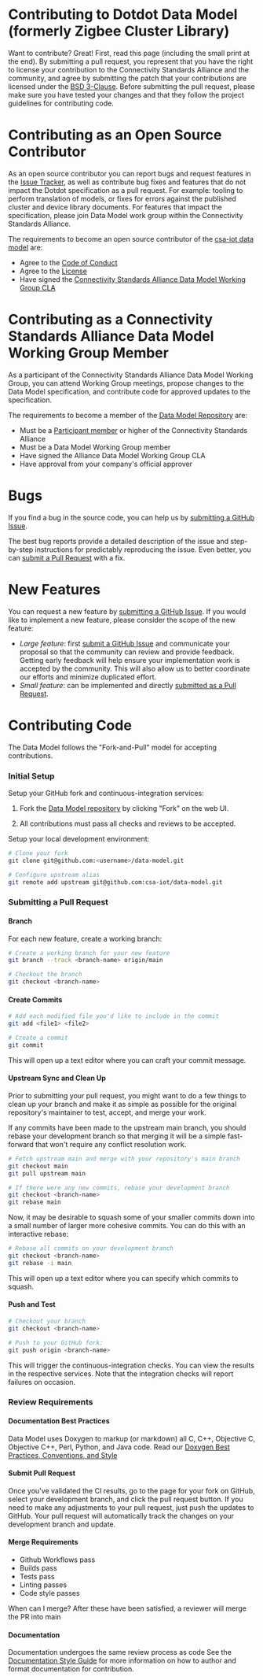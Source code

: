 # Contributing to Dotdot Data Model (formerly Zigbee Cluster Library)

Want to contribute? Great! First, read this page (including the small print at
the end). By submitting a pull request, you represent that you have the right to
license your contribution to the Connectivity Standards Alliance and the community, and agree by
submitting the patch that your contributions are licensed under the
[BSD 3-Clause](./LICENSE.md). Before submitting the pull request, please make
sure you have tested your changes and that they follow the project guidelines
for contributing code.

# Contributing as an Open Source Contributor

As an open source contributor you can report bugs and request features in the
[Issue Tracker](https://github.com/csa-iot/data-model/issues), as well
as contribute bug fixes and features that do not impact the Dotdot
specification as a pull request. For example: tooling to perform translation of models, or fixes for 
errors against the published cluster and device library documents. For features that impact the
specification, please join Data Model work group within the Connectivity Standards Alliance.

The requirements to become an open source contributor of the
[csa-iot data model](https://github.com/csa-iot/data-model) are:

-   Agree to the [Code of Conduct](./CODE_OF_CONDUCT.md)
-   Agree to the [License](./LICENSE.md)
-   Have signed the [Connectivity Standards Alliance Data Model Working Group CLA](https://gist.github.com/clapre/65aa9fc63981da765039e0bb7e8701be)

# Contributing as a Connectivity Standards Alliance Data Model Working Group Member

As a participant of the Connectivity Standards Alliance Data Model Working Group, you can
attend Working Group meetings, propose changes to the Data Model specification, and 
contribute code for approved updates to the specification.

The requirements to become a member of the
[Data Model Repository](https://github.com/csa-iot/data-model) are:

-   Must be a [Participant member](http://www.zigbeealliance.org/join) or higher
    of the Connectivity Standards Alliance
-   Must be a Data Model Working Group member
-   Have signed the Alliance Data Model Working Group CLA
-   Have approval from your company's official approver

# Bugs

If you find a bug in the source code, you can help us by
[submitting a GitHub Issue](https://github.com/csa-iot/data-model/issues/new).

The best bug reports provide a detailed description of the issue and
step-by-step instructions for predictably reproducing the issue. Even better,
you can
[submit a Pull Request](https://github.com/csa-iot/data-model/blob/main/CONTRIBUTING.md#submitting-a-pull-request)
with a fix.

# New Features

You can request a new feature by
[submitting a GitHub Issue](https://github.com/csa-iot/data-model/issues/new).
If you would like to implement a new feature, please consider the scope of the
new feature:

-   _Large feature_: first
    [submit a GitHub Issue](https://github.com/csa-iot/data-model/issues/new)
    and communicate your proposal so that the community can review and provide
    feedback. Getting early feedback will help ensure your implementation work
    is accepted by the community. This will also allow us to better coordinate
    our efforts and minimize duplicated effort.
-   _Small feature_: can be implemented and directly
    [submitted as a Pull Request](https://github.com/csa-iot/data-model/blob/main/CONTRIBUTING.md#submitting-a-pull-request).

# Contributing Code

The Data Model follows the "Fork-and-Pull" model for accepting contributions.

### Initial Setup

Setup your GitHub fork and continuous-integration services:

1. Fork the
   [Data Model repository](https://github.com/csa-iot/data-model) by
   clicking "Fork" on the web UI.

2. All contributions must pass all checks and reviews to be accepted.

Setup your local development environment:

```bash
# Clone your fork
git clone git@github.com:<username>/data-model.git

# Configure upstream alias
git remote add upstream git@github.com:csa-iot/data-model.git
```

### Submitting a Pull Request

#### Branch

For each new feature, create a working branch:

```bash
# Create a working branch for your new feature
git branch --track <branch-name> origin/main

# Checkout the branch
git checkout <branch-name>
```

#### Create Commits

```bash
# Add each modified file you'd like to include in the commit
git add <file1> <file2>

# Create a commit
git commit
```

This will open up a text editor where you can craft your commit message.

#### Upstream Sync and Clean Up

Prior to submitting your pull request, you might want to do a few things to
clean up your branch and make it as simple as possible for the original
repository's maintainer to test, accept, and merge your work.

If any commits have been made to the upstream main branch, you should rebase
your development branch so that merging it will be a simple fast-forward that
won't require any conflict resolution work.

```bash
# Fetch upstream main and merge with your repository's main branch
git checkout main
git pull upstream main

# If there were any new commits, rebase your development branch
git checkout <branch-name>
git rebase main
```

Now, it may be desirable to squash some of your smaller commits down into a
small number of larger more cohesive commits. You can do this with an
interactive rebase:

```bash
# Rebase all commits on your development branch
git checkout <branch-name>
git rebase -i main
```

This will open up a text editor where you can specify which commits to squash.

#### Push and Test

```bash
# Checkout your branch
git checkout <branch-name>

# Push to your GitHub fork:
git push origin <branch-name>
```

This will trigger the continuous-integration checks. You can view the results in
the respective services. Note that the integration checks will report failures
on occasion.

### Review Requirements

#### Documentation Best Practices

Data Model uses Doxygen to markup (or markdown) all C, C++, Objective C,
Objective C++, Perl, Python, and Java code. Read our
[Doxygen Best Practices, Conventions, and Style](https://github.com/csa-iot/data-model/blob/main/docs/style/DOXYGEN.adoc)

#### Submit Pull Request

Once you've validated the CI results, go to the page for your fork on GitHub,
select your development branch, and click the pull request button. If you need
to make any adjustments to your pull request, just push the updates to GitHub.
Your pull request will automatically track the changes on your development
branch and update.

#### Merge Requirements

-   Github Workflows pass
-   Builds pass
-   Tests pass
-   Linting passes
-   Code style passes

When can I merge? After these have been satisfied, a reviewer will merge the PR
into main

#### Documentation

Documentation undergoes the same review process as code See the
[Documentation Style Guide](https://github.com/csa-iot/data-model/blob/main/docs/STYLE_GUIDE.md)
for more information on how to author and format documentation for contribution.
